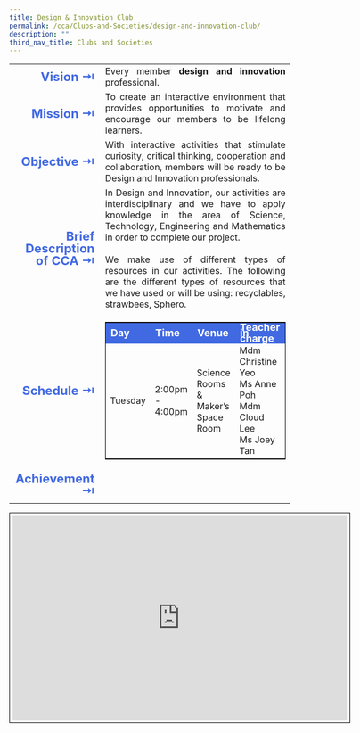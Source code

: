 ```yaml
---
title: Design & Innovation Club
permalink: /cca/Clubs-and-Societies/design-and-innovation-club/
description: ""
third_nav_title: Clubs and Societies
---
```

<table>
	<tbody><tr><td width="70" style="line-height:1; font-weight:bold; font-size: 22px; color:royalblue; border:0px solid black; text-align:right">Vision ⇥</td>
		<td style="text-align:justify">Every member <b>design and innovation</b> professional.</td>
	</tr>
	<tr><td style="line-height:1; font-weight:bold; font-size: 22px; color:royalblue; border:0px solid black; text-align:right">Mission ⇥</td>
		<td style="text-align:justify">To create an interactive environment that provides opportunities to motivate and encourage our members to be lifelong learners.</td>
	</tr>
	<tr><td style="line-height:1; font-weight:bold; font-size: 22px; color:royalblue; border:0px solid black; text-align:right">Objective ⇥</td>
		<td style="text-align:justify">With interactive activities that stimulate curiosity, critical thinking, cooperation and collaboration, members will be ready to be Design and Innovation professionals.</td>
	</tr>
		<tr><td style="line-height:1; font-weight:bold; font-size: 22px; color:royalblue; border:0px solid black; text-align:right">Brief Description of CCA ⇥</td>
		<td style="text-align:justify"><div>In Design and Innovation, our activities are interdisciplinary and we have to apply knowledge in the area of Science, Technology, Engineering and Mathematics in order to complete our project.</div><br>
<div style="text-align:justify">We make use of different types of resources in our activities. The following are the different types of resources that we have used or will be using: recyclables, strawbees, Sphero.</div></td>
	</tr>
	<tr><td style="line-height:1; font-weight:bold; font-size: 22px; color:royalblue; border:0px solid black; text-align:right">Schedule ⇥</td>
		<td style="text-align:justify">
			<table style="border:1px solid black">
		<tbody>
			<tr style="line-height:10px; font-weight: bold; background-color:royalblue; font-size:18px;color:white"><td>Day</td><td>Time</td><td>Venue</td><td>Teacher in charge</td></tr>
			<tr><td>Tuesday</td><td>2:00pm - 4:00pm</td><td>Science Rooms <br>&amp; Maker’s Space <br>Room</td><td>Mdm Christine Yeo<br>Ms Anne Poh<br>Mdm Cloud Lee<br>Ms Joey Tan</td></tr>
		</tbody>
	</table>
		</td>
	</tr>
		<tr><td style="line-height:1; font-weight:bold; font-size: 22px; color:royalblue; border:0px solid black; text-align:right">Achievement ⇥</td>
		<td style="text-align:justify"></td>
	</tr>
	<tr><td></td></tr>
</tbody></table>
<center><iframe allowfullscreen="true" height="366" width="600" frameborder="0" style="border:1px solid black; padding:5px" src="https://docs.google.com/presentation/d/e/2PACX-1vTCD7dH0ElbbiPV79L1TeIR7RCjSLCwVUMLQ8rfIs0kw6BTDw6YavaAilCM8lNLKcgvYx6ePGs5rsMM/embed?start=false&amp;loop=false&amp;delayms=3000"></iframe></center>